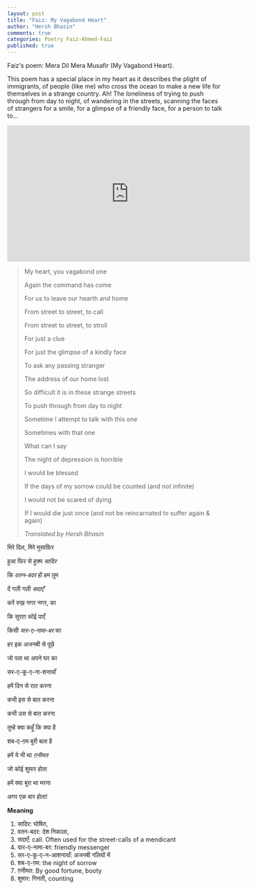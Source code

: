 ```yaml
---
layout: post
title: "Faiz: My Vagabond Heart"
author: "Hersh Bhasin"
comments: true
categories: Poetry Faiz-Ahmed-Faiz
published: true
---
```


Faiz's poem: Mera Dil Mera Musafir (My Vagabond Heart).

This poem has a special place in my heart as it describes the plight of immigrants, of people (like me) who cross the ocean to make a new life for themselves in a strange country. Ah! The loneliness of  trying to push through from day to night, of wandering in the streets, scanning the faces of strangers  for a smile, for a  glimpse of a friendly face, for a person to talk to...  



 <iframe width="560" height="315" src="https://www.youtube.com/embed/50XQd5t3M5Q" frameborder="0" allow="accelerometer; autoplay; encrypted-media; gyroscope; picture-in-picture" allowfullscreen></iframe>



> My heart, you vagabond one
>
> Again the command has come
>
> For us to  leave our hearth and home
>
> From street to street, to call
>
> From street to street, to stroll
>
> For just a  clue
>
> For just the glimpse of a kindly face
>
> To ask  any passing stranger
>
> The address of our  home lost
>
> So difficult it is in these strange streets
>
> To push through from day to night
>
> Sometime I attempt to talk with this one
>
> Sometimes with that one
>
> What can I say
>
> The  night of depression is horrible
>
> I would be blessed
>
> If the days of my sorrow could be counted (and not infinite)
>
> I would not be scared of dying
>
> If I would die just once (and not be reincarnated to suffer again & again)
>
> *Translated by Hersh Bhasin*



मिरे दिल, मिरे मुसाफ़िर 

हुआ फिर से हुक्म *सादिर* 

कि *वतन-बदर* हों हम तुम 

दें गली गली *सदाएँ* 

करें रुख़ नगर नगर, का 

कि सुराग़ कोई पाएँ 

किसी *यार-ए-नामा-बर* का 

हर इक अजनबी से पूछें 

जो पता था अपने घर का 

सर-ए-कू-ए-ना-शनायाँ 

हमें दिन से रात करना 

कभी इस से बात करना 

कभी उस से बात करना 

तुम्हें क्या कहूँ कि क्या है 

शब-ए-ग़म बुरी बला है 

हमें ये भी था *ग़नीमत* 

जो कोई शुमार होता 

हमें क्या बुरा था मरना 

अगर एक बार होता! 

**Meaning**

1. सादिर: घोषित, 
2. वतन-बदर: देश निकाला, 
3. सदाएँ: call. Often used for the street-calls of a mendicant
4. यार-ए-नामा-बर: friendly messenger
5. सर-ए-कू-ए-न-आशनायाँ: अजनबी गलियों में
6. शब-ए-ग़म: the night of sorrow
7. ग़नीमत: By good fortune, booty
8. शुमार: गिनती, counting

 

